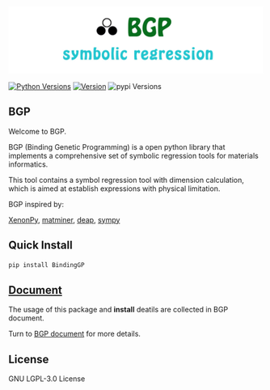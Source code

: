<div align="center">
  <img alt="BGP" src="https://github.com/MGEdata/bgp/blob/master/img.jpg?raw=true">
</div>

[![Python Versions](https://img.shields.io/pypi/pyversions/bindinggp.svg)](https://pypi.org/project/bindinggp/)
[![Version](https://img.shields.io/github/tag/MGEdata/bgp.svg)](https://github.com/MGEdata/bgp/releases/latest)
![pypi Versions](https://badge.fury.io/py/BindingGP.svg)


BGP
----------------------
Welcome to BGP.

BGP (Binding Genetic Programming) is a open python library that implements a comprehensive set of symbolic regression tools for materials informatics.

This tool contains a symbol regression tool with dimension calculation,
which is aimed at establish expressions with physical limitation.

BGP inspired by:

  [XenonPy](https://github.com/yoshida-lab/XenonPy),
  [matminer](https://hackingmaterials.github.io/matminer/ ),
  [deap](https://github.com/DEAP/deap),
  [sympy](https://www.sympy.org/en/index.html)

Quick Install
----------------------
```bash
pip install BindingGP
```

[Document](https://boliqq07.github.io/BGPdocument/)
----------------------
The usage of this package and **install** deatils are collected in BGP document.

Turn to [BGP document](https://boliqq07.github.io/BGPdocument/) for more details.

License
----------------------
GNU LGPL-3.0 License





